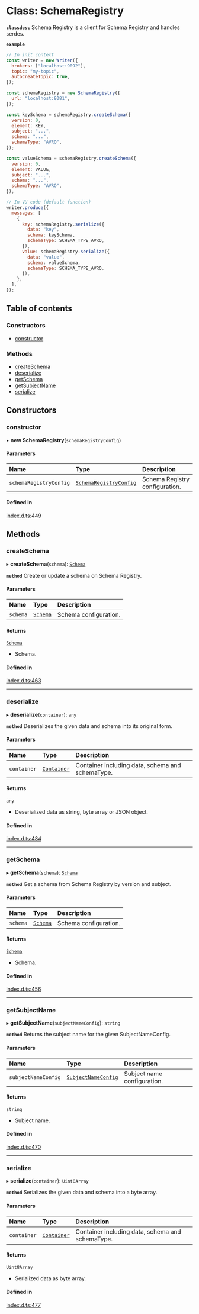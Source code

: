 # Class: SchemaRegistry

**`classdesc`** Schema Registry is a client for Schema Registry and handles serdes.

**`example`**

```javascript
// In init context
const writer = new Writer({
  brokers: ["localhost:9092"],
  topic: "my-topic",
  autoCreateTopic: true,
});

const schemaRegistry = new SchemaRegistry({
  url: "localhost:8081",
});

const keySchema = schemaRegistry.createSchema({
  version: 0,
  element: KEY,
  subject: "...",
  schema: "...",
  schemaType: "AVRO",
});

const valueSchema = schemaRegistry.createSchema({
  version: 0,
  element: VALUE,
  subject: "...",
  schema: "...",
  schemaType: "AVRO",
});

// In VU code (default function)
writer.produce({
  messages: [
    {
      key: schemaRegistry.serialize({
        data: "key",
        schema: keySchema,
        schemaType: SCHEMA_TYPE_AVRO,
      }),
      value: schemaRegistry.serialize({
        data: "value",
        schema: valueSchema,
        schemaType: SCHEMA_TYPE_AVRO,
      }),
    },
  ],
});
```

## Table of contents

### Constructors

- [constructor](SchemaRegistry.md#constructor)

### Methods

- [createSchema](SchemaRegistry.md#createschema)
- [deserialize](SchemaRegistry.md#deserialize)
- [getSchema](SchemaRegistry.md#getschema)
- [getSubjectName](SchemaRegistry.md#getsubjectname)
- [serialize](SchemaRegistry.md#serialize)

## Constructors

### constructor

• **new SchemaRegistry**(`schemaRegistryConfig`)

#### Parameters

| Name                   | Type                                                            | Description                    |
| :--------------------- | :-------------------------------------------------------------- | :----------------------------- |
| `schemaRegistryConfig` | [`SchemaRegistryConfig`](../interfaces/SchemaRegistryConfig.md) | Schema Registry configuration. |

#### Defined in

[index.d.ts:449](https://github.com/mostafa/xk6-kafka/blob/main/api-docs/index.d.ts#L449)

## Methods

### createSchema

▸ **createSchema**(`schema`): [`Schema`](../interfaces/Schema.md)

**`method`**
Create or update a schema on Schema Registry.

#### Parameters

| Name     | Type                                | Description           |
| :------- | :---------------------------------- | :-------------------- |
| `schema` | [`Schema`](../interfaces/Schema.md) | Schema configuration. |

#### Returns

[`Schema`](../interfaces/Schema.md)

- Schema.

#### Defined in

[index.d.ts:463](https://github.com/mostafa/xk6-kafka/blob/main/api-docs/index.d.ts#L463)

---

### deserialize

▸ **deserialize**(`container`): `any`

**`method`**
Deserializes the given data and schema into its original form.

#### Parameters

| Name        | Type                                      | Description                                      |
| :---------- | :---------------------------------------- | :----------------------------------------------- |
| `container` | [`Container`](../interfaces/Container.md) | Container including data, schema and schemaType. |

#### Returns

`any`

- Deserialized data as string, byte array or JSON object.

#### Defined in

[index.d.ts:484](https://github.com/mostafa/xk6-kafka/blob/main/api-docs/index.d.ts#L484)

---

### getSchema

▸ **getSchema**(`schema`): [`Schema`](../interfaces/Schema.md)

**`method`**
Get a schema from Schema Registry by version and subject.

#### Parameters

| Name     | Type                                | Description           |
| :------- | :---------------------------------- | :-------------------- |
| `schema` | [`Schema`](../interfaces/Schema.md) | Schema configuration. |

#### Returns

[`Schema`](../interfaces/Schema.md)

- Schema.

#### Defined in

[index.d.ts:456](https://github.com/mostafa/xk6-kafka/blob/main/api-docs/index.d.ts#L456)

---

### getSubjectName

▸ **getSubjectName**(`subjectNameConfig`): `string`

**`method`**
Returns the subject name for the given SubjectNameConfig.

#### Parameters

| Name                | Type                                                      | Description                 |
| :------------------ | :-------------------------------------------------------- | :-------------------------- |
| `subjectNameConfig` | [`SubjectNameConfig`](../interfaces/SubjectNameConfig.md) | Subject name configuration. |

#### Returns

`string`

- Subject name.

#### Defined in

[index.d.ts:470](https://github.com/mostafa/xk6-kafka/blob/main/api-docs/index.d.ts#L470)

---

### serialize

▸ **serialize**(`container`): `Uint8Array`

**`method`**
Serializes the given data and schema into a byte array.

#### Parameters

| Name        | Type                                      | Description                                      |
| :---------- | :---------------------------------------- | :----------------------------------------------- |
| `container` | [`Container`](../interfaces/Container.md) | Container including data, schema and schemaType. |

#### Returns

`Uint8Array`

- Serialized data as byte array.

#### Defined in

[index.d.ts:477](https://github.com/mostafa/xk6-kafka/blob/main/api-docs/index.d.ts#L477)
